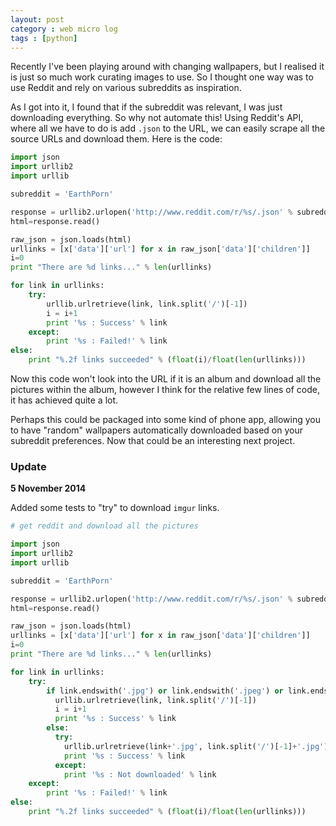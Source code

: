 ```yaml
---
layout: post
category : web micro log
tags : [python]
---
```


Recently I've been playing around with changing wallpapers, but I realised it is just so much work curating images to use. So I thought one way was to use Reddit and rely on various subreddits as inspiration.

As I got into it, I found that if the subreddit was relevant, I was just downloading everything. So why not automate this! Using Reddit's API, where all we have to do is add `.json` to the URL, we can easily scrape all the source URLs and download them. Here is the code:

```python
import json
import urllib2
import urllib

subreddit = 'EarthPorn'

response = urllib2.urlopen('http://www.reddit.com/r/%s/.json' % subreddit)
html=response.read()

raw_json = json.loads(html)
urllinks = [x['data']['url'] for x in raw_json['data']['children']]
i=0
print "There are %d links..." % len(urllinks)

for link in urllinks:
    try:
        urllib.urlretrieve(link, link.split('/')[-1])
        i = i+1
        print '%s : Success' % link
    except:
        print '%s : Failed!' % link
else:
    print "%.2f links succeeded" % (float(i)/float(len(urllinks)))
```

Now this code won't look into the URL if it is an album and download all the pictures within the album, however I think for the relative few lines of code, it has achieved quite a lot.

Perhaps this could be packaged into some kind of phone app, allowing you to have "random" wallpapers automatically downloaded based on your subreddit preferences. Now that could be an interesting next project.

### Update

**5 November 2014**

Added some tests to "try" to download `imgur` links.

```python
# get reddit and download all the pictures

import json
import urllib2
import urllib

subreddit = 'EarthPorn'

response = urllib2.urlopen('http://www.reddit.com/r/%s/.json' % subreddit)
html=response.read()

raw_json = json.loads(html)
urllinks = [x['data']['url'] for x in raw_json['data']['children']]
i=0
print "There are %d links..." % len(urllinks)

for link in urllinks:
    try:
        if link.endswith('.jpg') or link.endswith('.jpeg') or link.endswith('.png'):
          urllib.urlretrieve(link, link.split('/')[-1])
          i = i+1
          print '%s : Success' % link
        else:
          try:
            urllib.urlretrieve(link+'.jpg', link.split('/')[-1]+'.jpg')
            print '%s : Success' % link
          except:
            print '%s : Not downloaded' % link
    except:
        print '%s : Failed!' % link
else:
    print "%.2f links succeeded" % (float(i)/float(len(urllinks)))
```

